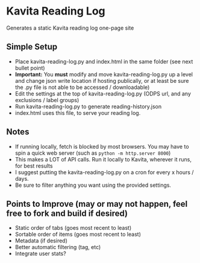 # Kavita Reading Log
Generates a static Kavita reading log one-page site

## Simple Setup
* Place kavita-reading-log.py and index.html in the same folder (see next bullet point)
* **Important:** You **must** modify and move kavita-reading-log.py up a level and change json write location if hosting publically, or at least be sure the .py file is not able to be accessed / downloadable)
* Edit the settings at the top of kavita-reading-log.py (ODPS url, and any exclusions / label groups)
* Run kavita-reading-log.py to generate reading-history.json
* index.html uses this file, to serve your reading log.

## Notes
* If running locally, fetch is blocked by most browsers. You may have to spin a quick web server (such as `python -m http.server 8000`)
* This makes a LOT of API calls. Run it locally to Kavita, wherever it runs, for best results
* I suggest putting the kavita-reading-log.py on a cron for every x hours / days.
* Be sure to filter anything you want using the provided settings.

## Points to Improve (may or may not happen, feel free to fork and build if desired)
* Static order of tabs (goes most recent to least)
* Sortable order of items (goes most recent to least)
* Metadata (if desired)
* Better automatic filtering (tag, etc)
* Integrate user stats?
